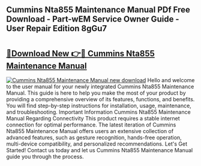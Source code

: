 ## Cummins Nta855 Maintenance Manual PDf Free Download - Part-wEM Service Owner Guide - User Repair Edition 8gGu7

# <h2><a href="http://bc65505.oget.top/?id=Cummins+Nta855+Maintenance+Manual">🔗Download New 👉🔴 Cummins Nta855 Maintenance Manual</a></h2>

[![Cummins Nta855 Maintenance Manual new download](https://i.imgur.com/5g1atiW.png)](http://bc65505.oget.top/?id=Cummins+Nta855+Maintenance+Manual)
Hello and welcome to the user manual for your newly integrated Cummins Nta855 Maintenance Manual. This guide is here to help you make the most of your product by providing a comprehensive overview of its features, functions, and benefits. You will find step-by-step instructions for installation, usage, maintenance, and troubleshooting. Important Information Cummins Nta855 Maintenance Manual Regarding Connectivity This product requires a stable internet connection for optimal performance. The latest iteration of Cummins Nta855 Maintenance Manual offers users an extensive collection of advanced features, such as gesture recognition, hands-free operation, multi-device compatibility, and personalized recommendations. Let's Get Started! Contact us today and let us Cummins Nta855 Maintenance Manual guide you through the process.
